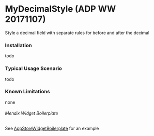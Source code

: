 # MyDecimalStyle (ADP WW 20171107)

Style a decimal field with separate rules for before and after the decimal

### Installation

todo

### Typical Usage Scenario

todo

### Known Limitations

none

###### Mendix Widget Boilerplate

See [AppStoreWidgetBoilerplate](https://github.com/mendix/AppStoreWidgetBoilerplate/) for an example
